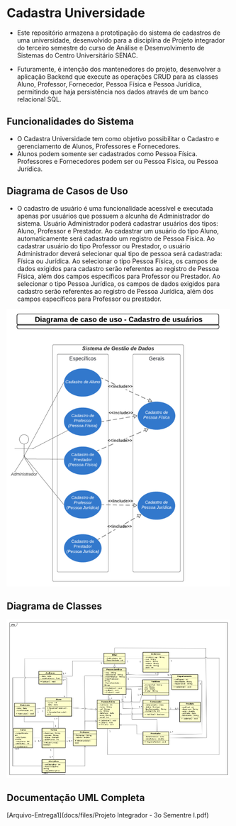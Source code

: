 # Cadastra Universidade

- Este repositório armazena a prototipação do sistema de cadastros de uma universidade, desenvolvido para a disciplina de Projeto integrador do terceiro semestre do curso de Análise e Desenvolvimento de Sistemas do Centro Universitário SENAC.

- Futuramente, é intenção dos mantenedores do projeto, desenvolver a aplicação Backend que execute as operações CRUD para as classes Aluno, Professor, Fornecedor, Pessoa Física e Pessoa Jurídica, permitindo que haja persistência nos dados através de um banco relacional SQL.

## Funcionalidades do Sistema
- O Cadastra Universidade tem como objetivo possibilitar o Cadastro e gerenciamento de Alunos, Professores e Fornecedores. 
- Alunos podem somente ser cadastrados como Pessoa Física. Professores e Fornecedores podem ser ou Pessoa Física, ou Pessoa Jurídica.


## Diagrama de Casos de Uso

- O cadastro de usuário é uma funcionalidade acessível e executada apenas por usuários que possuem a alcunha de Administrador do sistema. Usuário Administrador poderá cadastrar usuários dos tipos: Aluno, Professor e Prestador. Ao cadastrar um usuário do tipo Aluno, automaticamente será cadastrado um registro de Pessoa Física.
Ao cadastrar usuário do tipo Professor ou Prestador, o usuário Administrador deverá selecionar qual tipo de pessoa será cadastrada: Física ou Jurídica. Ao selecionar o tipo Pessoa Física, os campos de dados exigidos para cadastro serão referentes ao registro de Pessoa Física, além dos campos específicos para Professor ou Prestador. Ao selecionar o tipo Pessoa Jurídica, os campos de dados exigidos para cadastro serão referentes ao registro de Pessoa Jurídica, além dos campos específicos para Professor ou prestador.

![](docs/images/diagrams/use-case-register.png)

## Diagrama de Classes
![](docs/images/diagrams/class.png)

## Documentação UML Completa
[Arquivo-Entrega1](docs/files/Projeto Integrador - 3o Sementre I.pdf)